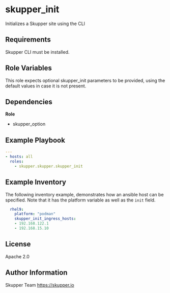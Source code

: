 skupper_init
============

Initializes a Skupper site using the CLI

Requirements
------------

Skupper CLI must be installed.

Role Variables
--------------

This role expects optional skupper_init parameters to be provided, using the default values in case it is not present.

Dependencies
------------

**Role**

* skupper_option

Example Playbook
----------------

```yaml
---
- hosts: all
  roles:
    - skupper.skupper.skupper_init
```

Example Inventory
-----------------

The following inventory example, demonstrates how an ansible host
can be specified. Note that it has the platform variable as well 
as the `init` field.

```yaml
  rhel9:
    platform: "podman"
    skupper_init_ingress_hosts:
    - 192.168.122.1
    - 192.168.15.10
```

License
-------

Apache 2.0

Author Information
------------------

Skupper Team
https://skupper.io

